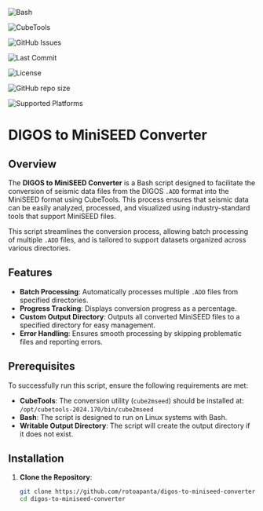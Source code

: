 ![Bash](https://img.shields.io/badge/bash-v4.4-blue.svg)

![CubeTools](https://img.shields.io/badge/CubeTools-2024.170-brightgreen.svg)

![GitHub Issues](https://img.shields.io/github/issues/rotoapanta/digos-to-miniseed-converter)

![Last Commit](https://img.shields.io/github/last-commit/rotoapanta/digos-to-miniseed-converter)

![License](https://img.shields.io/github/license/rotoapanta/digos-to-miniseed-converter)

![GitHub repo size](https://img.shields.io/github/repo-size/rotoapanta/digos-to-miniseed-converter)

![Supported Platforms](https://img.shields.io/badge/platform-Linux%20|%20macOS-green)

# DIGOS to MiniSEED Converter

## Overview

The **DIGOS to MiniSEED Converter** is a Bash script designed to facilitate the conversion of seismic data files from the DIGOS `.ADD` format into the MiniSEED format using CubeTools. This process ensures that seismic data can be easily analyzed, processed, and visualized using industry-standard tools that support MiniSEED files. 

This script streamlines the conversion process, allowing batch processing of multiple `.ADD` files, and is tailored to support datasets organized across various directories.

## Features

- **Batch Processing**: Automatically processes multiple `.ADD` files from specified directories.
- **Progress Tracking**: Displays conversion progress as a percentage.
- **Custom Output Directory**: Outputs all converted MiniSEED files to a specified directory for easy management.
- **Error Handling**: Ensures smooth processing by skipping problematic files and reporting errors.

## Prerequisites

To successfully run this script, ensure the following requirements are met:

- **CubeTools**: The conversion utility (`cube2mseed`) should be installed at:
  `/opt/cubetools-2024.170/bin/cube2mseed`
- **Bash**: The script is designed to run on Linux systems with Bash.
- **Writable Output Directory**: The script will create the output directory if it does not exist.

## Installation

1. **Clone the Repository**:
   ```bash
   git clone https://github.com/rotoapanta/digos-to-miniseed-converter.git
   cd digos-to-miniseed-converter
